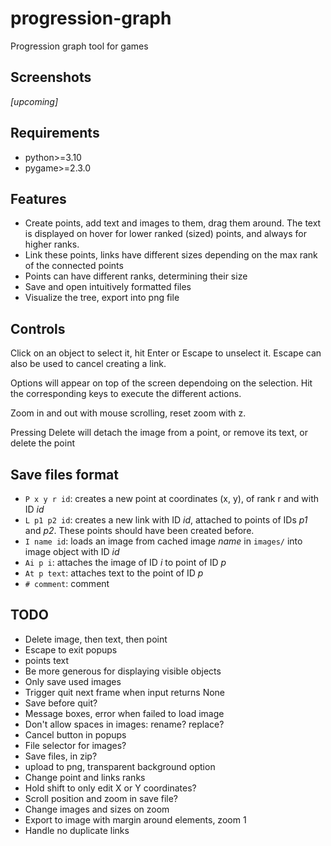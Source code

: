 # progression-graph
Progression graph tool for games

## Screenshots
*[upcoming]*

## Requirements
- python>=3.10
- pygame>=2.3.0

## Features
- Create points, add text and images to them, drag them around. The text is displayed on hover for lower ranked (sized) points, and always for higher ranks.
- Link these points, links have different sizes depending on the max rank of the connected points
- Points can have different ranks, determining their size
- Save and open intuitively formatted files
- Visualize the tree, export into png file

## Controls
Click on an object to select it, hit Enter or Escape to unselect it. Escape can also be used to cancel creating a link.

Options will appear on top of the screen dependoing on the selection. Hit the corresponding keys to execute the different actions.

Zoom in and out with mouse scrolling, reset zoom with z.

Pressing Delete will detach the image from a point, or remove its text, or delete the point

## Save files format
- `P x y r id`: creates a new point at coordinates (x, y), of rank r and with ID *id*
- `L p1 p2 id`: creates a new link with ID *id*, attached to points of IDs *p1* and *p2*. These points should have been created before.
- `I name id`: loads an image from cached image *name* in `images/` into image object with ID *id*
- `Ai p i`: attaches the image of ID *i* to point of ID *p*
- `At p text`: attaches text to the point of ID *p*
- `# comment`: comment

## TODO
- Delete image, then text, then point
- Escape to exit popups
- points text
- Be more generous for displaying visible objects
- Only save used images
- Trigger quit next frame when input returns None
- Save before quit?
- Message boxes, error when failed to load image
- Don't allow spaces in images: rename? replace?
- Cancel button in popups
- File selector for images?
- Save files, in zip?
- upload to png, transparent background option
- Change point and links ranks
- Hold shift to only edit X or Y coordinates?
- Scroll position and zoom in save file?
- Change images and sizes on zoom
- Export to image with margin around elements, zoom 1
- Handle no duplicate links
